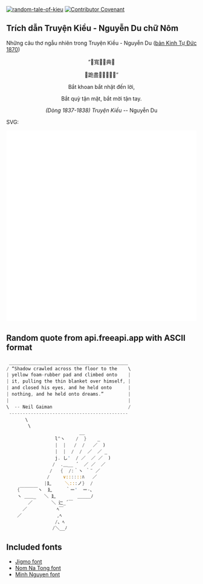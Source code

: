 [![random-tale-of-kieu](https://github.com/huuquyet/random-tale-of-kieu/actions/workflows/random-tale-of-kieu.yml/badge.svg)](https://github.com/huuquyet/random-tale-of-kieu/actions/workflows/random-tale-of-kieu.yml)
[![Contributor Covenant](https://img.shields.io/badge/Contributor%20Covenant-2.1-4baaaa.svg)](.github/CODE_OF_CONDUCT.md "Contributor Covenant 2.1")

## Trích dẫn Truyện Kiều - Nguyễn Du chữ Nôm

Những câu thơ ngẫu nhiên trong Truyện Kiều - Nguyễn Du ([bản Kinh Tự Đức 1870](https://vi.wikisource.org/wiki/Truy%E1%BB%87n_Ki%E1%BB%81u_(b%E1%BA%A3n_Kinh_T%E1%BB%B1_%C4%90%E1%BB%A9c_1870)))

<div align="center">
<!-- START_KIEU -->
      <p class="nom">“󰈫寬󰈫󰢣典𠳒</p>
      <p class="nom">󰈫跪盡󰘚󰈫𠶆盡𢬣”</p>
      <p class="quocngu">Bắt khoan bắt nhặt đến lời,</p>
      <p class="quocngu">Bắt quỳ tận mặt, bắt mời tận tay.</p>
      <p class="author"><i>(Dòng 1837-1838) Truyện Kiều</i> -- Nguyễn Du</p>
<!-- END_KIEU -->
</div>

SVG:

<div align="center">
  <img src="./assets/random-kieu.svg" alt="The Tale of Kieu - Nguyen Du">
</div>

## Random quote from api.freeapi.app with ASCII format

<!-- START_QUOTE -->
```rust
 ____________________________________________
/ “Shadow crawled across the floor to the    \
| yellow foam-rubber pad and climbed onto    |
| it, pulling the thin blanket over himself, |
| and closed his eyes, and he held onto      |
| nothing, and he held onto dreams.”         |
|                                            |
\  -- Neil Gaiman                            /
 --------------------------------------------
       \
        \
                           __ 
                  l^ヽ    /  }    _
                  |  |   /  /   ／  )
                  |  |  /  /  ／  ／ _
                  j. し'  / ／  ／ ／  )
                 /  .＿__ ´  ／ ／  ／
                /   {  /:｀ヽ ｀¨ ／
               /     ∨::::::ﾊ   ／
              |廴     ＼:::ノ}  /
    {￣￣￣￣ヽ  廴     ｀ー'  ー-､
    ヽ ＿＿_   ＼ 廴        ＿＿＿ﾉ
        ／       ＼ 辷_´￣
      ／           ﾍ￣
    ／             ,ﾍ
                  /、ﾍ
                 /＼__ﾉ
```
<!-- END_QUOTE -->

## Included fonts

- [Jigmo font](https://github.com/kamichikoichi/jigmo)
- [Nom Na Tong font](https://github.com/nomfoundation/font)
- [Minh Nguyen font](https://github.com/TKYKmori/Minh-Nguyen)
